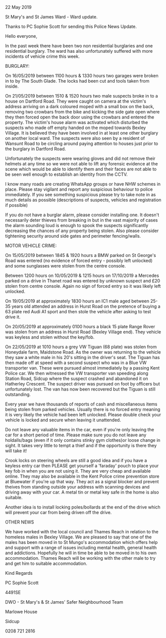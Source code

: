 22 May 2019

St Mary's and St James Ward - Ward update.

Thanks to PC Sophie Scott for sending this Police News Update.

Hello everyone,

In the past week there have been two non residential burglaries and one residential burglary. The ward has also unfortunately suffered with more incidents of vehicle crime this week.

BURGLARY:

On 16/05/2019 between 1100 hours & 1330 hours two garages were broken in to by The South Glade. The locks had been cut and tools taken from inside.

On 21/05/2019 between 1510 & 1520 hours two male suspects broke in to a house on Dartford Road. They were caught on camera at the victim's address arriving on a dark coloured moped with a small box on the back, removing two crowbars from the bike and kicking the side gate open where they then forced open the back door using the crowbars and entered the property. The victim's house alarm was activated which disturbed the suspects who made off empty handed on the moped towards Bexley Village. It is believed they have been involved in at least one other burglary on another local ward. The suspects were also seen by a resident of Wansunt Road to be circling around paying attention to houses just prior to the burglary in Dartford Road.

Unfortunately the suspects were wearing gloves and did not remove their helmets at any time so we were not able to lift any forensic evidence at the scene which would be able to identify them and their faces are not able to be seen well enough to establish an identity from the CCTV.

I know many roads are creating WhatsApp groups or have NHW schemes in place. Please stay vigilant and report any suspicious behaviour to police immediately. If you see something suspicious please try to take note in as much details as possible (descriptions of suspects, vehicles and registration if possible)

If you do not have a burglar alarm, please consider installing one. It doesn't necessarily deter thieves from breaking in but in the vast majority of cases the alarm sounding loud is enough to spook the suspects significantly decreasing the chances of any property being stolen. Also please consider tightening security around side gates and perimeter fencing/walls.

MOTOR VEHICLE CRIME:

On 15/05/2019 between 1845 & 1920 hours a BMW parked on St George's Road was entered (no evidence of forced entry - possibly left unlocked) and some sunglasses were stolen from the centre console.

Between 1200 hours on 10/05/2019 & 1215 hours on 17/10/2019 a Mercedes parked on a drive in Thanet road was entered by unknown suspect and £20 stolen from centre console. Again no sign of forced entry so it was likely left unlocked.

On 19/05/2019 at approximately 1830 hours an IC1 male aged between 25-35 years old attended an address in Hurst Road on the pretence of buying a 63 plate red Audi A1 sport and then stole the vehicle after asking to test drive it.

On 20/05/2019 at approximately 0100 hours a black 15 plate Range Rover was stolen from an address in Hurst Road (Bexley Village end). They vehicle was keyless and stolen without the key/fob.

On 22/05/2019 at 1010 hours a grey VW Tiguan (68 plate) was stolen from Honeydale farm, Maidstone Road. As the owner was returning to the vehicle they saw a white male in his 20's sitting in the driver's seat. The Tiguan has then made off at speed with a second suspect who was in a Blue VW transporter van. These were pursued almost immediately by a passing Kent Police car. We then witnessed the VW transporter van speeding along Station Road, Sidcup where the suspect crashed and abandoned it on Hatherley Crescent. The suspect driver was pursued on foot by officers but unfortunately lost. The van has now been recovered but the Tiguan is still outstanding.

Every year we have thousands of reports of cash and miscellaneous items being stolen from parked vehicles. Usually there is no forced entry meaning it is very likely the vehicle had been left unlocked. Please double check your vehicle is locked and secure when leaving it unattended.

Do not leave any valuable items in the car, even if you're only leaving the car for a short period of time. Please make sure you do not leave any holdalls/bags (even if it only contains stinky gym clothes)or loose change in sight. It takes very little to tempt a thief and if the opportunity is there they will take it!

Crook locks on steering wheels are still a good idea and if you have a keyless entry car then PLEASE get yourself a 'faraday' pouch to place your key fob in when you are not using it. They are very cheap and available online. They may also be available in the Kent Police crime prevention store at Bluewater if you're up that way. They act as a signal blocker and prevent theives from standing outside your address with scanning devices and driving away with your car. A metal tin or metal key safe in the home is also suitable.

Another idea is to install locking poles/bollards at the end of the drive which will prevent your car from being driven off the drive.

OTHER NEWS

We have worked with the local council and Thames Reach in relation to the homeless males in Bexley Village. We are pleased to say that one of the males has been moved in to St Mungo's accommodation which offers help and support with a range of issues including mental health, general health and addictions. Hopefully he will in time be able to be moved in to his own accommodation. Thames Reach will be working with the other male to try and get him to suitable accommodation.

Kind Regards

PC Sophie Scott

4491SE

DWO - St Mary's & St James' Safer Neighbourhood Team

Marlowe House

Sidcup

0208 721 2816
